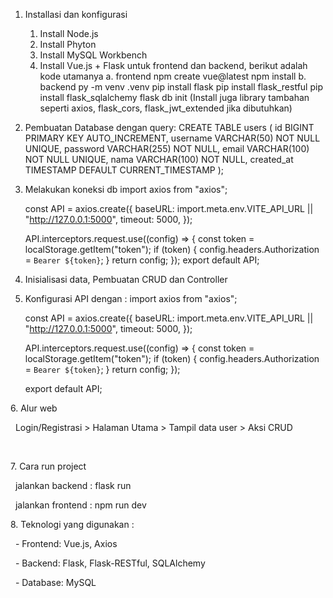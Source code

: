 1. Installasi dan konfigurasi
   1) Install Node.js
   2) Install Phyton
   3) Install MySQL Workbench
   4) Install Vue.js + Flask untuk frontend dan backend, berikut adalah kode utamanya
      a. frontend
   	 npm create vue@latest
   	 npm install
      b. backend
   	 py -m venv .venv
   	 pip install flask
   	 pip install flask\_restful
   	 pip install flask\_sqlalchemy
   	 flask db init
   (Install juga library tambahan seperti axios, flask\_cors, flask\_jwt\_extended jika dibutuhkan)

   
2. Pembuatan Database dengan query:
   CREATE TABLE users (
   id BIGINT PRIMARY KEY AUTO\_INCREMENT,
   username VARCHAR(50) NOT NULL UNIQUE,
   password VARCHAR(255) NOT NULL,
   email VARCHAR(100) NOT NULL UNIQUE,
   nama VARCHAR(100) NOT NULL,
   created\_at TIMESTAMP DEFAULT CURRENT\_TIMESTAMP
   );
   
3. Melakukan koneksi db
   import axios from "axios";

   const API = axios.create({
     baseURL: import.meta.env.VITE\_API\_URL || "http://127.0.0.1:5000",
     timeout: 5000,
   });

   API.interceptors.request.use((config) => {
     const token = localStorage.getItem("token");
     if (token) {
       config.headers.Authorization = `Bearer ${token}`;
     }
     return config;
   });
   export default API;
   
4. Inisialisasi data, Pembuatan CRUD dan Controller

   
5. Konfigurasi API dengan :
   import axios from "axios";

   const API = axios.create({
     baseURL: import.meta.env.VITE\_API\_URL || "http://127.0.0.1:5000",
     timeout: 5000,
   });

   API.interceptors.request.use((config) => {
     const token = localStorage.getItem("token");
     if (token) {
       config.headers.Authorization = `Bearer ${token}`;
     }
     return config;
   });

   export default API;



6\. Alur web

&nbsp;  Login/Registrasi > Halaman Utama > Tampil data user > Aksi CRUD

&nbsp;  

7\. Cara run project

&nbsp;  jalankan backend : flask run

&nbsp;  jalankan frontend : npm run dev 



8\. Teknologi yang digunakan :

&nbsp;  - Frontend: Vue.js, Axios

&nbsp;  - Backend: Flask, Flask-RESTful, SQLAlchemy

&nbsp;  - Database: MySQL
   



